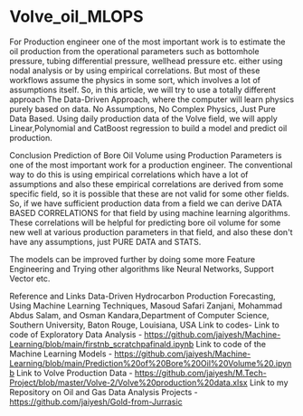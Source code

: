 # Volve_oil_MLOPS

For Production engineer one of the most important work is to estimate the oil production from the operational parameters such as bottomhole pressure, tubing differential pressure, wellhead pressure etc. either using nodal analysis or by using empirical correlations. But most of these workflows assume the physics in some sort, which involves a lot of assumptions itself. So, in this article, we will try to use a totally different approach The Data-Driven Approach, where the computer will learn physics purely based on data. No Assumptions, No Complex Physics, Just Pure Data Based. Using daily production data of the Volve field, we will apply Linear,Polynomial and CatBoost regression to build a model and predict oil production.

Conclusion
Prediction of Bore Oil Volume using Production Parameters is one of the most important work for a production engineer. The conventional way to do this is using empirical correlations which have a lot of assumptions and also these empirical correlations are derived from some specific field, so it is possible that these are not valid for some other fields. So, if we have sufficient production data from a field we can derive DATA BASED CORRELATIONS for that field by using machine learning algorithms. These correlations will be helpful for predicting bore oil volume for some new well at various production parameters in that field, and also these don't have any assumptions, just PURE DATA and STATS.

The models can be improved further by doing some more Feature Engineering and Trying other algorithms like Neural Networks, Support Vector etc.

Reference and Links
Data-Driven Hydrocarbon Production Forecasting, Using Machine Learning Techniques, Masoud Safari Zanjani, Mohammad Abdus Salam, and Osman Kandara,Department of Computer Science, Southern University, Baton Rouge, Louisiana, USA Link to codes- Link to code of Exploratory Data Analysis - https://github.com/jaiyesh/Machine-Learning/blob/main/firstnb_scratchpafinald.ipynb Link to code of the Machine Learning Models - https://github.com/jaiyesh/Machine-Learning/blob/main/Prediction%20of%20Bore%20Oil%20Volume%20.ipynb Link to Volve Production Data - https://github.com/jaiyesh/M.Tech-Project/blob/master/Volve-2/Volve%20production%20data.xlsx Link to my Repository on Oil and Gas Data Analysis Projects - https://github.com/jaiyesh/Gold-from-Jurrasic